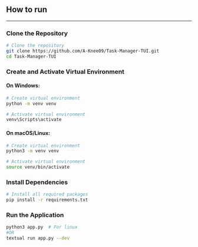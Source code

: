 ## How to run
---
### Clone the Repository

```bash
# Clone the repository
git clone https://github.com/A-Knee09/Task-Manager-TUI.git
cd Task-Manager-TUI
```

### Create and Activate Virtual Environment

#### On Windows:
```bash
# Create virtual environment
python -m venv venv

# Activate virtual environment
venv\Scripts\activate
```

#### On macOS/Linux:
```bash
# Create virtual environment
python3 -m venv venv

# Activate virtual environment
source venv/bin/activate
```

### Install Dependencies

```bash
# Install all required packages
pip install -r requirements.txt
```

### Run the Application

```bash
python3 app.py  # For linux
#OR 
textual run app.py --dev
```
